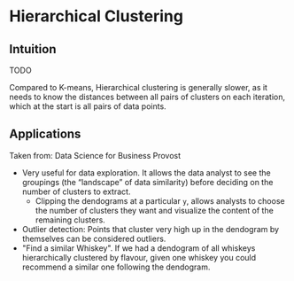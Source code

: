 # Hierarchical Clustering

## Intuition
TODO

Compared to K-means, Hierarchical clustering is generally slower, as it needs to know the distances between all pairs 
of clusters on each iteration, which at the start is all pairs of data points. 

## Applications
Taken from: Data Science for Business Provost

-  Very useful for data exploration. It allows the data analyst to see the groupings (the “landscape” of data similarity) 
before deciding on the number of clusters to extract.
    - Clipping the dendograms at a particular `y`, allows analysts to choose the number of clusters they want and
    visualize the content of the remaining clusters.
- Outlier detection: Points that cluster very high up in the dendogram by themselves can be considered outliers.
- "Find a similar Whiskey". If we had a dendogram of all whiskeys hierarchically clustered by flavour, given one whiskey you
could recommend a similar one following the dendogram.
